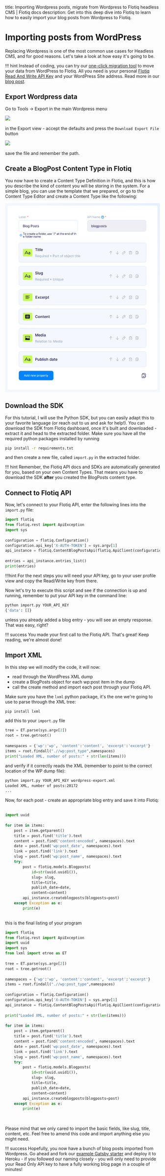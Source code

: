 title: Importing Wordpress posts, migrate from Wordpress to Flotiq headless CMS | Flotiq docs
description: Get into this deep dive into Flotiq to learn how to easily import your blog posts from Wordpress to Flotiq.

# Importing posts from WordPress

Replacing Wordpress is one of the most common use cases for Headless CMS, and for good reasons. Let's take a look at how easy it's going to be.

!!! hint
    Instead of coding, you can try our [one-click migration tool](https://flotiq.com/services/migrate-wordpress-to-flotiq-headless-cms/) to move your data from WordPress to Flotiq.
    All you need is your personal [Flotiq Read And Write API Key](http://flotiq.com/docs/API/#application-api-keys) and your WordPress Site address.
    Read more in our [blog post](https://flotiq.com/blog/migrate-wordpress-to-flotiq-headless-cms).

## Export Wordpress data

Go to Tools → Export in the main Wordpress menu

![](images/wordpress-export-menu.png)

in the Export view - accept the defaults and press the `Download Export File` button

![](images/wordpress-export.png)

save the file and remember the path.

## Create a BlogPost Content Type in Flotiq

You now have to create a Content Type Definition in Flotiq, and this is how you describe the kind of content you will be storing in the system. For a simple blog, you can use the template that we prepared, or go to the Content Type Editor and create a Content Type like the following:

![](images/blogpost-content-type.png)

## Download the SDK

For this tutorial, I will use the Python SDK, but you can easily adapt this to your favorite language (or reach out to us and ask for help!). 
You can download the SDK from Flotiq dashboard, once it's built and downloaded - extract it and head to the extracted folder. Make sure you have all the required python packages installed by running

``` bash
pip install -r requirements.txt
```

 and then create a new file, called `import.py` in the extracted folder.

!!! hint
    Remember, the Flotiq API docs and SDKs are automatically generated for you, based on your own Content Types. That means you have to download the SDK **after** you created the BlogPosts content type.

## Connect to Flotiq API

Now, let's connect to your Flotiq API, enter the following lines into the `import.py` file:

``` python
import flotiq
from flotiq.rest import ApiException
import sys

configuration = flotiq.Configuration()
configuration.api_key['X-AUTH-TOKEN'] = sys.argv[1]
api_instance = flotiq.ContentBlogPostsApi(flotiq.ApiClient(configuration))

entries = api_instance.entries_list()
print(entries)
```

!!!hint
    For the next steps you will need your API key, go to your user profile view and copy the Read/Write key from there.

Now let's try to execute this script and see if the connection is up and running, remember to put your API key in the command line:

``` bash
python import.py YOUR_API_KEY
{'data': []}
```

unless you already added a blog entry - you will see an empty response. That was easy, right?

!!! success
    You made your first call to the Flotiq API. That's great! Keep reading, we're almost done!

## Import XML

In this step we will modify the code, it will now:

* read through the WordPress XML dump
* create a BlogPosts object for each wp:post item in the dump
* call the create method and import each post through your Flotiq API.

Make sure you have the `lxml` python package, it's the one we're going to use to parse through the XML tree:

``` bash
pip install lxml
```

add this to your `import.py` file 

``` python
tree = ET.parse(sys.argv[2])
root = tree.getroot()

namespaces = {'wp':'wp', 'content':'content', 'excerpt':'excerpt'}
items = root.findall(".//wp:post_type",namespaces)
print("Loaded XML, number of posts:" + str(len(items)))
```

and verify if it correctly reads the XML (remember to point to the correct location of the WP dump file):

``` bash
python import.py YOUR_API_KEY wordpress-export.xml
Loaded XML, number of posts:20172
...
```

Now, for each post - create an appropriate blog entry and save it into Flotiq:

``` python

import uuid

for item in items:
    post = item.getparent()
    title = post.find('title').text
    content = post.find('content:encoded', namespaces).text
    date = post.find('wp:post_date', namespaces).text
    link = post.find('link').text
    slug = post.find('wp:post_name', namespaces).text
    try:
        post = flotiq.models.Blogposts(
            id=str(uuid.uuid1()), 
            slug= slug,
            title=title,
            publish_date=date,
            content=content)
        api_instance.createblogposts(blogposts=post)
    except Exception as e:
        print(e)
    
```

this is the final listing of your program

``` python
import flotiq
from flotiq.rest import ApiException
import uuid
import sys
from lxml import etree as ET

tree = ET.parse(sys.argv[2])
root = tree.getroot()

namespaces = {'wp':'wp', 'content':'content', 'excerpt':'excerpt'}
items = root.findall(".//wp:post_type",namespaces)

configuration = flotiq.Configuration()
configuration.api_key['X-AUTH-TOKEN'] = sys.argv[1]
api_instance = flotiq.ContentBlogPostsApi(flotiq.ApiClient(configuration))

print("Loaded XML, number of posts:" + str(len(items)))

for item in items:
    post = item.getparent()
    title = post.find('title').text
    content = post.find('content:encoded', namespaces).text
    date = post.find('wp:post_date', namespaces).text
    link = post.find('link').text
    slug = post.find('wp:post_name', namespaces).text
    try:
        post = flotiq.models.Blogposts(
            id=str(uuid.uuid1()), 
            slug= slug,
            title=title,
            publish_date=date,
            content=content)
        api_instance.createblogposts(blogposts=post)
    except Exception as e:
        print(e)
    
    
```

Please mind that we only cared to import the basic fields, like slug, title, content, etc. Feel free to amend this code and import anything else you might need.

!!! success
    Hopefully, you now have a bunch of blog posts imported from Wordpress. Go ahead and fork our [example Gatsby starter](https://github.com/flotiq/gatsby-starter-blog) and deploy it to Heroku - if you followed our naming closely - you will only need to provide your Read Only API key to have a fully working blog page in a couple of minutes!
